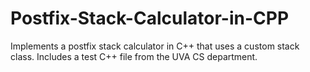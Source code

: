 # Postfix-Stack-Calculator-in-CPP
Implements a postfix stack calculator in C++ that uses a custom stack class. Includes a test C++ file from the UVA CS department.

